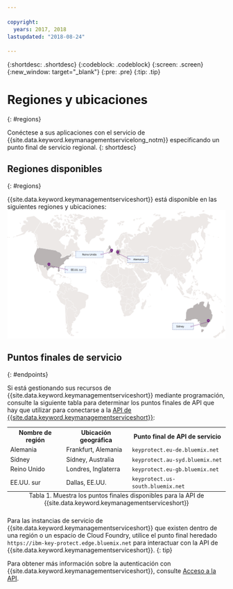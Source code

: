 ```yaml
---

copyright:
  years: 2017, 2018
lastupdated: "2018-08-24"

---
```


{:shortdesc: .shortdesc}
{:codeblock: .codeblock}
{:screen: .screen}
{:new_window: target="_blank"}
{:pre: .pre}
{:tip: .tip}

# Regiones y ubicaciones
{: #regions}

Conéctese a sus aplicaciones con el servicio de {{site.data.keyword.keymanagementservicelong_notm}} especificando un punto final de servicio regional.
{: shortdesc}

## Regiones disponibles
{: #regions}

{{site.data.keyword.keymanagementserviceshort}} está disponible en las siguientes regiones y ubicaciones: ![La imagen muestra las regiones en las que el servicio de protección de claves está disponible](images/world-map_min.svg)

## Puntos finales de servicio
{: #endpoints}

Si está gestionando sus recursos de {{site.data.keyword.keymanagementserviceshort}} mediante programación, consulte la siguiente tabla para determinar los puntos finales de API que hay que utilizar para conectarse a la [API de {{site.data.keyword.keymanagementserviceshort}}](https://console.bluemix.net/apidocs/kms): 

<table>
    <tr>
        <th>Nombre de región</th>
        <th>Ubicación geográfica</th>
        <th>Punto final de API de servicio</th>
    </tr>
    <tr>
        <td>Alemania</td>
        <td>Frankfurt, Alemania</td>
        <td>
            <code>keyprotect.eu-de.bluemix.net</code>
        </td>
    </tr>
    <tr>
        <td>Sídney</td>
        <td>Sídney, Australia</td>
        <td>
            <code>keyprotect.au-syd.bluemix.net</code>
        </td>
    </tr>
    <tr>
        <td>Reino Unido</td>
        <td>Londres, Inglaterra</td>
        <td>
            <code>keyprotect.eu-gb.bluemix.net</code>
        </td>
    </tr>
    <tr>
        <td>EE.UU. sur</td>
        <td>Dallas, EE.UU.</td>
        <td>
            <code>keyprotect.us-south.bluemix.net</code>
        </td>
    </tr>
    <caption style="caption-side:bottom;">Tabla 1. Muestra los puntos finales disponibles para la API de {{site.data.keyword.keymanagementserviceshort}}</caption>
</table>

Para las instancias de servicio de {{site.data.keyword.keymanagementserviceshort}} que existen dentro de una región o un espacio de Cloud Foundry, utilice el punto final heredado `https://ibm-key-protect.edge.bluemix.net` para interactuar con la API de {{site.data.keyword.keymanagementserviceshort}}.
{: tip}

Para obtener más información sobre la autenticación con {{site.data.keyword.keymanagementserviceshort}}, consulte [Acceso a la API](/docs/services/key-protect/access-api.html).
